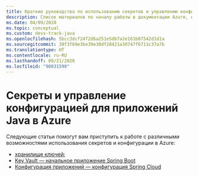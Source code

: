 ```yaml
---
title: Краткие руководства по использованию секретов и управлению конфигурацией для приложений Java в Azure
description: Список материалов по началу работы в документации Azure, касающейся секретов и управления конфигурацией для приложений Java.
ms.date: 04/09/2020
ms.topic: conceptual
ms.custom: devx-track-java
ms.openlocfilehash: 5bcc3dcf24f2d6a251e5db7a2e161b87542d1d1a
ms.sourcegitcommit: 39f3f69e3be39e30df28421a30747f6711c37a7b
ms.translationtype: HT
ms.contentlocale: ru-RU
ms.lasthandoff: 09/21/2020
ms.locfileid: "90831590"
---
```

# <a name="secrets-and-configuration-management-for-java-apps-on-azure"></a>Секреты и управление конфигурацией для приложений Java в Azure

Следующие статьи помогут вам приступить к работе с различными возможностями использования секретов и конфигурации в Azure:

- [хранилище ключей;](/azure/key-vault/quick-create-java)
- [Key Vault — начальное приложение Spring Boot](../spring-framework/configure-spring-boot-starter-java-app-with-azure-key-vault.md)
- [Конфигурация приложений — конфигурация Spring Cloud](/azure/azure-app-configuration/quickstart-java-spring-app)